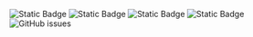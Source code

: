 ![Static Badge](https://img.shields.io/badge/blacklists-60-000000) ![Static Badge](https://img.shields.io/badge/blacklisted-3235236-cc0000) ![Static Badge](https://img.shields.io/badge/whitelisted-2244-00CC00) ![Static Badge](https://img.shields.io/badge/streaming_blacklist-28107-000000) ![GitHub issues](https://img.shields.io/github/issues/fabriziosalmi/blacklists)
